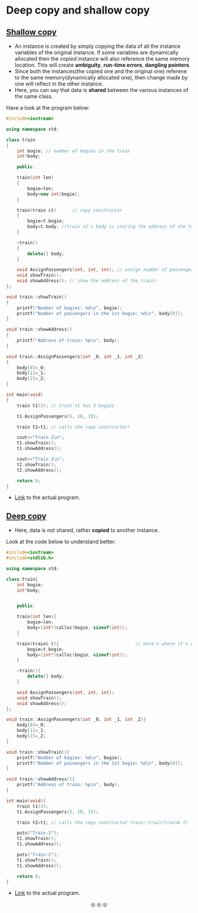 # Deep copy and shallow copy

## <ins>Shallow copy</ins>
* An instance is created by simply copying the data of all the instance variables of the original instance. If some variables are dynamically allocated then the copied instance will also reference the same memory location. This will create **ambiguity**, **run-time errors**, **dangling pointers**.
* Since both the instances(the copied one and the original one) referene to the same memory(dynamically allocated one), then change made by one will reflect in the other instance.
* Here, you can say that data is **shared** between the various instances of the same class.

Have a look at the program below:

```c++
#include<iostream>

using namespace std;

class train
{
	int bogie; // number of bogies in the train
	int*body;

	public:

	train(int len)
	{
		bogie=len;
		body=new int[bogie];
	}

	train(train &t)      // copy constructor
	{
		bogie=t.bogie;
		body=t.body; //train t2's body is storing the address of the train t1's body!! This is not allowed!!
	}

	~train()
	{
		delete[] body;
	}

	void AssignPassengers(int, int, int); // assign number of passengers to the first 3 bogies
	void showTrain();
	void showAddress(); // show the address of the train!
};

void train::showTrain()
{
	printf("Number of bogies: %d\n", bogie);
	printf("Number of passengers in the 1st bogie: %d\n", body[0]);
}

void train::showAddress()
{
	printf("Address of train: %p\n", body);
}

void train::AssignPassengers(int _0, int _1, int _2)
{
	body[0]=_0;
	body[1]=_1;
	body[2]=_2;
}

int main(void)
{
	train t1(3); // train t1 has 3 bogies

	t1.AssignPassengers(5, 10, 15);

	train t2=t1; // calls the copy constructor!

	cout<<"Train 1\n";
	t1.showTrain();
	t1.showAddress();

	cout<<"Train 2\n";
	t2.showTrain();
	t2.showAddress();

	return 0;
}
```

* [Link](https://github.com/C0DER11101/CPP/blob/quickCPP/DeepCopyAndShallowCopy/Programs/main1.cpp) to the actual program.

## <ins>Deep copy</ins>
* Here, data is not shared, rather **copied** to another instance.

Look at the code below to understand better:
```c++
#include<iostream>
#include<stdlib.h>

using namespace std;

class train{
	int bogie;
	int*body;


	public:

	train(int len){
		bogie=len;
		body=(int*)calloc(bogie, sizeof(int));
	}

	train(train& t){                             // here's where it's different from shallow copy's code; look at the body of the copy constructor
		bogie=t.bogie;
		body=(int*)calloc(bogie, sizeof(int));
	}

	~train(){
		delete[] body;
	}

	void AssignPassengers(int, int, int);
	void showTrain();
	void showAddress();
};

void train::AssignPassengers(int _0, int _1, int _2){
	body[0]=_0;
	body[1]=_1;
	body[2]=_2;
}

void train::showTrain(){
	printf("Number of bogies: %d\n", bogie);
	printf("Number of passengers in the 1st bogie: %d\n", body[0]);
}

void train::showAddress(){
	printf("Address of train: %p\n", body);
}

int main(void){
	train t1(3);
	t1.AssignPassengers(5, 10, 15);

	train t2=t1; // calls the copy constructor train::train(train& t)

	puts("Train-1");
	t1.showTrain();
	t1.showAddress();

	puts("Train-2");
	t1.showTrain();
	t1.showAddress();

	return 0;
}
```

* [Link](https://github.com/C0DER11101/CPP/blob/quickCPP/DeepCopyAndShallowCopy/Programs/main2.cpp) to the actual program.

<p align="center">
&#9678; &#9678; &#9678;
</p>
